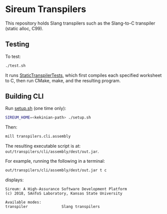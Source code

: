 # Sireum Transpilers

This repository holds Slang transpilers such as the 
Slang-to-C transpiler (static alloc, C99).

## Testing

To test:

```bash
./test.sh
```

It runs [StaticTranspilerTests](https://github.com/santoslab/sireum-transpilers/blob/master/c/jvm/src/test/scala/org/sireum/transpilers/c/StaticTranspilerTest.scala),
which first compiles each specified worksheet to C, then run CMake, make, and the resulting program.

## Building CLI

Run [setup.sh](setup.sh) (one time only):

```bash
SIREUM_HOME=<kekinian-path> ./setup.sh
```
 
Then:

```bash
mill transpilers.cli.assembly
```

The resulting executable script is at: `out/transpilers/cli/assembly/dest/out.jar`.

For example, running the following in a terminal:

```bash
out/transpilers/cli/assembly/dest/out.jar t c
```

displays:

```
Sireum: A High-Assurance Software Development Platform                                                                                                                                                                                                                         
(c) 2018, SAnToS Laboratory, Kansas State University                                                                                                                                                                                                                           
                                                                                                                                                                                                                                                                               
Available modes:                                                                                                                                                                                                                                                               
transpiler               Slang transpilers                                                                                                                                                                                                                                     
```
